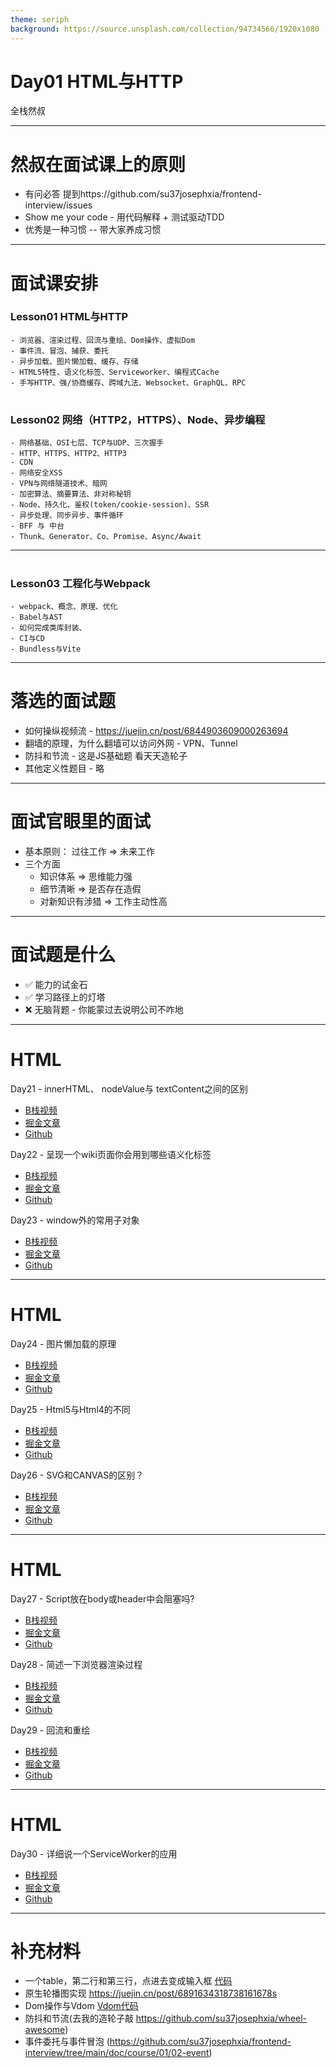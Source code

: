 ```yaml
---
theme: seriph
background: https://source.unsplash.com/collection/94734566/1920x1080
---
```


# Day01 HTML与HTTP
全栈然叔

---

# 然叔在面试课上的原则
- 有问必答 提到https://github.com/su37josephxia/frontend-interview/issues
- Show me your code - 用代码解释 + 测试驱动TDD
- 优秀是一种习惯 --  带大家养成习惯

---

# 面试课安排
### Lesson01 HTML与HTTP
    - 浏览器、渲染过程、回流与重绘、Dom操作、虚拟Dom
    - 事件流、冒泡、捕获、委托
    - 异步加载、图片懒加载、缓存、存储
    - HTML5特性、语义化标签、Serviceworker、编程式Cache
    - 手写HTTP、强/协商缓存、跨域九法、Websocket、GraphQL、RPC
#
### Lesson02 网络（HTTP2，HTTPS）、Node、异步编程
    - 网络基础、OSI七层、TCP与UDP、三次握手
    - HTTP、HTTPS、HTTP2、HTTP3
    - CDN
    - 网络安全XSS
    - VPN与网络隧道技术、暗网
    - 加密算法、摘要算法、非对称秘钥
    - Node、持久化、鉴权(token/cookie-session)、SSR
    - 异步处理、同步异步、事件循环
    - BFF 与 中台
    - Thunk、Generator、Co、Promise、Async/Await

---

#
### Lesson03 工程化与Webpack
    - webpack、概念、原理、优化
    - Babel与AST
    - 如何完成类库封装、
    - CI与CD
    - Bundless与Vite

---

# 落选的面试题
- 如何操纵视频流 - https://juejin.cn/post/6844903609000263694
- 翻墙的原理，为什么翻墙可以访问外网 - VPN、Tunnel
- 防抖和节流 -  这是JS基础题 看天天造轮子
- 其他定义性题目 - 略

---

# 面试官眼里的面试
- 基本原则： 过往工作 =>  未来工作
- 三个方面
  - 知识体系  => 思维能力强
  - 细节清晰  => 是否存在造假
  - 对新知识有涉猎 => 工作主动性高

---

# 面试题是什么

- ✅ 能力的试金石
- ✅ 学习路径上的灯塔
- ❌ 无脑背题 - 你能蒙过去说明公司不咋地

---

# HTML

Day21 - innerHTML、 nodeValue与 textContent之间的区别
- [B栈视频](https://www.bilibili.com/video/BV1gr4y1U7pY?p=21)
- [掘金文章](https://juejin.cn/post/7056045978855571493)
- [Github](https://github.com/su37josephxia/frontend-interview/issues/26)

Day22 - 呈现一个wiki页面你会用到哪些语义化标签
- [B栈视频](https://www.bilibili.com/video/BV1gr4y1U7pY?p=22)
- [掘金文章](https://juejin.cn/post/7056047002903134244)
- [Github](https://github.com/su37josephxia/frontend-interview/issues/74)

Day23 - window外的常用子对象
- [B栈视频](https://www.bilibili.com/video/BV1Pq4y1w76C)
- [掘金文章](https://juejin.cn/post/7056677173561655326)
- [Github](https://github.com/su37josephxia/frontend-interview/issues/30)

---

# HTML

Day24 - 图片懒加载的原理
- [B栈视频](https://www.bilibili.com/video/BV173411h7P6)
- [掘金文章](https://juejin.cn/post/7056794350361477134)
- [Github](https://github.com/su37josephxia/frontend-interview/issues/75)

Day25 - Html5与Html4的不同
- [B栈视频](https://www.bilibili.com/video/BV15L4y1t7ri)
- [掘金文章](https://juejin.cn/post/7056997859677175821)
- [Github](https://github.com/su37josephxia/frontend-interview/issues/76)

Day26 - SVG和CANVAS的区别？
- [B栈视频](https://www.bilibili.com/video/BV1nq4y1w7sW)
- [掘金文章](https://juejin.cn/post/7057410984914190350)
- [Github](https://github.com/su37josephxia/frontend-interview/issues/78)


---

# HTML

Day27 - Script放在body或header中会阻塞吗?
- [B栈视频](https://www.bilibili.com/video/BV1wq4y1F7P7)
- [掘金文章]()
- [Github](https://github.com/su37josephxia/frontend-interview/issues/79)


Day28 - 简述一下浏览器渲染过程
- [B栈视频](https://www.bilibili.com/video/BV1RS4y1L7zn/)
- [掘金文章]()
- [Github](https://github.com/su37josephxia/frontend-interview/issues/80)

Day29 - 回流和重绘
- [B栈视频](https://www.bilibili.com/video/BV1qb4y1E7Qj)
- [掘金文章]()
- [Github](https://github.com/su37josephxia/frontend-interview/issues/81)

---

# HTML

Day30 - 详细说一个ServiceWorker的应用
- [B栈视频](https://www.bilibili.com/video/BV1e3411E7iz)
- [掘金文章]()
- [Github](https://github.com/su37josephxia/frontend-interview/issues/86)

---

# 补充材料
- 一个table，第二行和第三行，点进去变成输入框 [代码](https://github.com/su37josephxia/frontend-interview/blob/main/doc/course/01/01-table/index.html)
- 原生轮播图实现 https://juejin.cn/post/6891634318738161678s
- Dom操作与Vdom [Vdom代码](https://github.com/su37josephxia/wheel-awesome/tree/master/02-part/vdom)
- 防抖和节流(去我的造轮子敲 https://github.com/su37josephxia/wheel-awesome)
- 事件委托与事件冒泡 (https://github.com/su37josephxia/frontend-interview/tree/main/doc/course/01/02-event)
